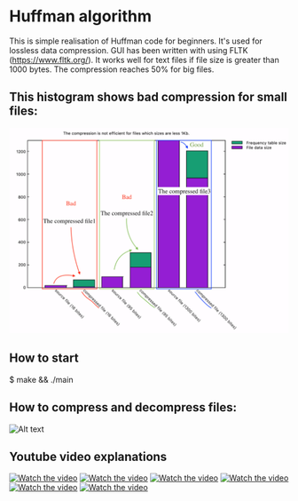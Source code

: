 # Huffman algorithm
This is simple realisation of Huffman code for beginners. It's used for lossless data compression.
GUI has been written with using FLTK (https://www.fltk.org/).
It works well for text files if file size is greater than 1000 bytes. The compression reaches 50% for big files.
## This histogram shows bad compression for small files:
![Alt text](https://github.com/dariaemacs/Huffman/blob/master/png/small_files_compression.png?raw=true "Optional Title")
## How to start
$ make && ./main
## How to compress and decompress files:
![Alt text](https://github.com/dariaemacs/Huffman/blob/master/png/work.gif?raw=true "Dialog window")
## Youtube video explanations

[![Watch the video](https://img.youtube.com/vi/AlO-US2VqFs/hqdefault.jpg)](https://youtu.be/AlO-US2VqFs)
[![Watch the video](https://img.youtube.com/vi/2U8xK_csEzY/hqdefault.jpg)](https://youtu.be/2U8xK_csEzY)
[![Watch the video](https://img.youtube.com/vi/sBUGpjp-xsc/hqdefault.jpg)](https://youtu.be/sBUGpjp-xsc)
[![Watch the video](https://img.youtube.com/vi/sEYGaeDeixc/hqdefault.jpg)](https://youtu.be/sEYGaeDeixc)
[![Watch the video](https://img.youtube.com/vi/A6Z0pDVbjuk/hqdefault.jpg)](https://youtu.be/A6Z0pDVbjuk)
[![Watch the video](https://img.youtube.com/vi/uL9-NzDEB_0/hqdefault.jpg)](https://youtu.be/uL9-NzDEB_0)
